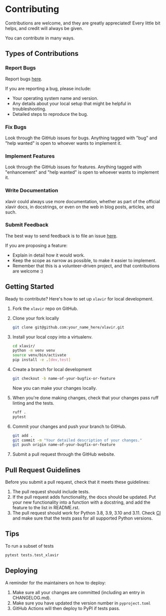 # Contributing

Contributions are welcome, and they are greatly appreciated! Every little bit
helps, and credit will always be given.

You can contribute in many ways.

## Types of Contributions

### Report Bugs

Report bugs [here](https://github.com/CFIA-NCFAD/xlavir/issues).

If you are reporting a bug, please include:

* Your operating system name and version.
* Any details about your local setup that might be helpful in troubleshooting.
* Detailed steps to reproduce the bug.

### Fix Bugs

Look through the GitHub issues for bugs. Anything tagged with "bug" and "help
wanted" is open to whoever wants to implement it.

### Implement Features

Look through the GitHub issues for features. Anything tagged with "enhancement"
and "help wanted" is open to whoever wants to implement it.

### Write Documentation

xlavir could always use more documentation, whether as part of the
official xlavir docs, in docstrings, or even on the web in blog posts,
articles, and such.

### Submit Feedback

The best way to send feedback is to file an issue [here](https://github.com/CFIA-NCFAD/xlavir/issues).

If you are proposing a feature:

* Explain in detail how it would work.
* Keep the scope as narrow as possible, to make it easier to implement.
* Remember that this is a volunteer-driven project, and that contributions
  are welcome :)

## Getting Started

Ready to contribute? Here's how to set up `xlavir` for local development.

1. Fork the `xlavir` repo on GitHub.
2. Clone your fork locally

   ```bash
   git clone git@github.com:your_name_here/xlavir.git
   ```

3. Install your local copy into a virtualenv.

   ```bash
   cd xlavir/ 
   python -m venv venv 
   source venv/bin/activate
   pip install -e .[dev,test]
   ```

4. Create a branch for local development

   ```bash
   git checkout -b name-of-your-bugfix-or-feature
   ```

   Now you can make your changes locally.
5. When you're done making changes, check that your changes pass ruff linting
   and the tests.

   ```bash
   ruff .
   pytest
   ```

6. Commit your changes and push your branch to GitHub.

   ```bash
   git add .
   git commit -m "Your detailed description of your changes."
   git push origin name-of-your-bugfix-or-feature
   ```

7. Submit a pull request through the GitHub website.

## Pull Request Guidelines

Before you submit a pull request, check that it meets these guidelines:

1. The pull request should include tests.
2. If the pull request adds functionality, the docs should be updated. Put
   your new functionality into a function with a docstring, and add the
   feature to the list in README.rst.
3. The pull request should work for Python 3.8, 3.9, 3.10 and 3.11. Check
   [CI](https://github.com/CFIA-NCFAD/xlavir/actions/workflows/ci.yml)
   and make sure that the tests pass for all supported Python versions.

## Tips

To run a subset of tests

```bash
pytest tests.test_xlavir
```

## Deploying

A reminder for the maintainers on how to deploy:

1. Make sure all your changes are committed (including an entry in CHANGELOG.md).
2. Make sure you have updated the version number in `pyproject.toml`
3. GitHub Actions will then deploy to PyPI if tests pass.
